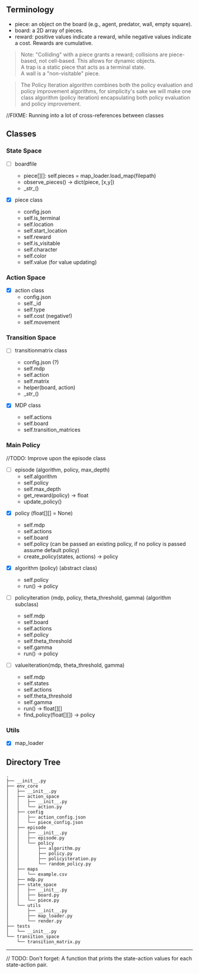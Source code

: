 ## Terminology  
- piece: an object on the board (e.g., agent, predator, wall, empty square).  
- board: a 2D array of pieces.
- reward: positive values indicate a reward, while negative values indicate a cost. Rewards are cumulative.  

> Note: "Colliding" with a piece grants a reward; collisions are piece-based, not cell-based. This allows for dynamic objects.  
> A trap is a static piece that acts as a terminal state.  
> A wall is a "non-visitable" piece. 

> The Policy Iteration algorithm combines both the policy evaluation and policy improvement algorithms, for simplicity's sake we will make one class algorithm (policy iteration) encapsulating both policy evaluation and policy improvement.

//FIXME: Running into a lot of cross-references between classes

## Classes
### State Space  
- [ ] boardfile
  * piece[][]: self.pieces = map_loader.load_map(filepath)  
  * observe_pieces() -> dict(piece, [x,y])  
  * \__str__()

- [x] piece class  
  * config.json  
  * self.is_terminal  
  * self.location  
  * self.start_location
  * self.reward 
  * self.is_visitable
  * self.character
  * self.color
  * self.value (for value updating)

### Action Space  
- [x] action class  
  * config.json  
  * self._id 
  * self.type
  * self.cost (negative!)  
  * self.movement  

### Transition Space
- [ ] transitionmatrix class
  * config.json (?)
  * self.mdp
  * self.action
  * self.matrix
  * helper(board, action)
  * \__str__()


- [x] MDP class
  * self.actions
  * self.board
  * self.transition_matrices

### Main Policy  
//TODO: Improve upon the episode class
- [ ] episode (algorithm, policy, max_depth)
  * self.algorithm
  * self.policy
  * self.max_depth
  * get_reward(policy) -> float
  * update_policy()
<!-- - [ ] episode (actions, states, policy)
  * self.action_space
  * self.state_space  
  * self.total_reward  
  * get_step_count()  
  * boards[][] = self.history
  * self.policy  
  * run()
  * update_policy()
  * PREV:
    * sample_action() = self.policy.get_next(self.action_space, self.state_space.get_obs)  
    * update_piece_locations()  
    * calculate_new_reward(last_action, new_location)  
      * get_location_reward()  
      * get_action_reward()   -->

- [x] policy (float[][] = None)
  * self.mdp
  * self.actions
  * self.board
  * self.policy (can be passed an existing policy, if no policy is passed assume default policy)
  * create_policy(states, actions) -> policy 

- [x] algorithm (policy) (abstract class)
  * self.policy
  * run() -> policy

- [ ] policyiteration (mdp, policy, theta_threshold, gamma) (algorithm subclass)
  * self.mdp
  * self.board
  * self.actions
  * self.policy
  * self.theta_threshold
  * self.gamma
  * run() -> policy

- [ ] valueiteration(mdp, theta_threshold, gamma)
  * self.mdp
  * self.states
  * self.actions
  * self.theta_threshold
  * self.gamma
  * run() -> float[][]
  * find_policy(float[][]) -> policy

### Utils  
- [x] map_loader

## Directory Tree
```
.
├── __init__.py
├── env_core
│   ├── __init__.py
│   ├── action_space
│   │   ├── __init__.py
│   │   └── action.py
│   ├── config
│   │   ├── action_config.json
│   │   └── piece_config.json
│   ├── episode
│   │   ├── __init__.py
│   │   ├── episode.py
│   │   └── policy
│   │       ├── algorithm.py
│   │       ├── policy.py
│   │       ├── policyiteration.py
│   │       └── random_policy.py
│   ├── maps
│   │   └── example.csv
│   ├── mdp.py
│   ├── state_space
│   │   ├── __init__.py
│   │   ├── board.py
│   │   └── piece.py
│   └── utils
│       ├── __init__.py
│       ├── map_loader.py
│       └── render.py
├── tests
│   └── __init__.py
└── transition_space
    └── transition_matrix.py
```


---
// TODO: 
Don't forget: A function that prints the state-action values for each state-action pair.
